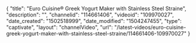 {
    "title": "Euro Cuisine&reg; Greek Yogurt Maker with Stainless Steel Straine",
    "description": "",
    "channelid": "114661406",
    "videoid": "109970027",
    "date_created": "1502518999",
    "date_modified": "1504247455",
    "type": "captivate",
    "layout": "channelVideo",
    "url": "\/latest-videos\/euro-cuisine-greek-yogurt-maker-with-stainless-steel-straine\/114661406-109970027"
}
